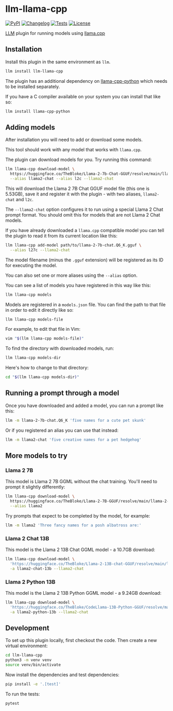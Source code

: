 # llm-llama-cpp

[![PyPI](https://img.shields.io/pypi/v/llm-llama-cpp.svg)](https://pypi.org/project/llm-llama-cpp/)
[![Changelog](https://img.shields.io/github/v/release/simonw/llm-llama-cpp?include_prereleases&label=changelog)](https://github.com/simonw/llm-llama-cpp/releases)
[![Tests](https://github.com/simonw/llm-llama-cpp/workflows/Test/badge.svg)](https://github.com/simonw/llm-llama-cpp/actions?query=workflow%3ATest)
[![License](https://img.shields.io/badge/license-Apache%202.0-blue.svg)](https://github.com/simonw/llm-llama-cpp/blob/main/LICENSE)

[LLM](https://llm.datasette.io/) plugin for running models using [llama.cpp](https://github.com/ggerganov/llama.cpp)

## Installation

Install this plugin in the same environment as `llm`.
```bash
llm install llm-llama-cpp
```
The plugin has an additional dependency on [llama-cpp-python](https://github.com/abetlen/llama-cpp-python) which needs to be installed separately.

If you have a C compiler available on your system you can install that like so:
```bash
llm install llama-cpp-python
```

## Adding models

After installation you will need to add or download some models.

This tool should work with any model that works with `llama.cpp`.

The plugin can download models for you. Try running this command:

```bash
llm llama-cpp download-model \
  https://huggingface.co/TheBloke/Llama-2-7b-Chat-GGUF/resolve/main/llama-2-7b-chat.Q6_K.gguf \
  --alias llama2-chat --alias l2c --llama2-chat
```
This will download the Llama 2 7B Chat GGUF model file (this one is 5.53GB), save it and register it with the plugin - with two aliases, `llama2-chat` and `l2c`.

The `--llama2-chat` option configures it to run using a special Llama 2 Chat prompt format. You should omit this for models that are not Llama 2 Chat models.

If you have already downloaded a `llama.cpp` compatible model you can tell the plugin to read it from its current location like this:

```bash
llm llama-cpp add-model path/to/llama-2-7b-chat.Q6_K.gguf \
  --alias l27c --llama2-chat
```
The model filename (minus the `.gguf` extension) will be registered as its ID for executing the model.

You can also set one or more aliases using the `--alias` option.

You can see a list of models you have registered in this way like this:
```bash
llm llama-cpp models
```
Models are registered in a `models.json` file. You can find the path to that file in order to edit it directly like so:
```bash
llm llama-cpp models-file
```
For example, to edit that file in Vim:
```bash
vim "$(llm llama-cpp models-file)"
```
To find the directory with downloaded models, run:
```bash
llm llama-cpp models-dir
```
Here's how to change to that directory:
```bash
cd "$(llm llama-cpp models-dir)"
```

## Running a prompt through a model

Once you have downloaded and added a model, you can run a prompt like this:
```bash
llm -m llama-2-7b-chat.Q6_K 'five names for a cute pet skunk'
```
Or if you registered an alias you can use that instead:
```bash
llm -m llama2-chat 'five creative names for a pet hedgehog'
```

## More models to try

### Llama 2 7B

This model is Llama 2 7B GGML without the chat training. You'll need to prompt it slightly differently:
```bash
llm llama-cpp download-model \
  https://huggingface.co/TheBloke/Llama-2-7B-GGUF/resolve/main/llama-2-7b.Q6_K.gguf \
  --alias llama2
```
Try prompts that expect to be completed by the model, for example:
```bash
llm -m llama2 'Three fancy names for a posh albatross are:'
```
### Llama 2 Chat 13B

This model is the Llama 2 13B Chat GGML model - a 10.7GB download:
```bash
llm llama-cpp download-model \
  'https://huggingface.co/TheBloke/Llama-2-13B-chat-GGUF/resolve/main/llama-2-13b-chat.Q6_K.gguf'\
  -a llama2-chat-13b --llama2-chat
```

### Llama 2 Python 13B

This model is the Llama 2 13B Python GGML model - a 9.24GB download:
```bash
llm llama-cpp download-model \
  'https://huggingface.co/TheBloke/CodeLlama-13B-Python-GGUF/resolve/main/codellama-13b-python.Q5_K_M.gguf'\
  -a llama2-python-13b --llama2-chat
```
## Development

To set up this plugin locally, first checkout the code. Then create a new virtual environment:
```bash
cd llm-llama-cpp
python3 -m venv venv
source venv/bin/activate
```
Now install the dependencies and test dependencies:
```bash
pip install -e '.[test]'
```
To run the tests:
```bash
pytest
```
